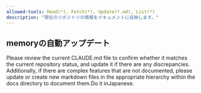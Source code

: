 ```yaml
---
allowed-tools: Read(*), Fetch(*), Update(*.md), List(*)
description: "現在のリポジトリの情報をドキュメントに反映します。"
---
```


## memoryの自動アップデート

Please review the current CLAUDE.md file to confirm whether it matches the current repository status, and update it if there are any discrepancies. Additionally, if there are complex features that are not documented, please update or create new markdown files in the appropriate hierarchy within the docs directory to document them.Do it inJapanese.
